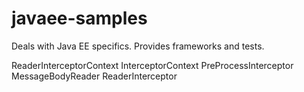 # javaee-samples
Deals with Java EE specifics. Provides frameworks and tests.

ReaderInterceptorContext
InterceptorContext
PreProcessInterceptor
MessageBodyReader
ReaderInterceptor
